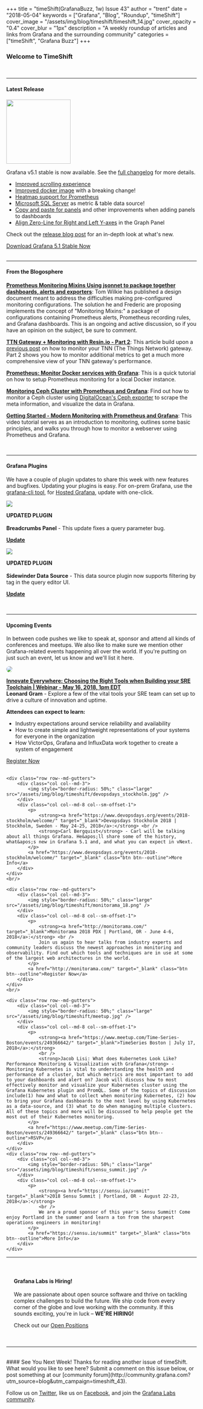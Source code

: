 +++
title = "timeShift(GrafanaBuzz, 1w) Issue 43"
author = "trent"
date = "2018-05-04"
keywords = ["Grafana", "Blog", "Roundup", "timeShift"]
cover_image = "/assets/img/blog/timeshift/timeshift_14.jpg"
cover_opacity = "0.4"
cover_blur = "1px"
description = "A weekly roundup of articles and links from Grafana and the surrounding community"
categories = ["timeShift", "Grafana Buzz"]
+++

### Welcome to TimeShift
<br />
<hr />

#### Latest Release
<div class="row row--no-gutters">
	<div class="col col--sm-3">
		<img src="/assets/img/blog/timeshift/grafana_release_icon.png" width="170" />
	</div>
	<div class="col col--sm-9">
		<p>Grafana v5.1 stable is now available. See the <a href="https://github.com/grafana/grafana/blob/master/CHANGELOG.md" target="_blank">full changelog</a> for more details.
			<ul>
				<li><a href="https://grafana.com/blog/2018/04/26/grafana-v5.1-released/#improved-scrolling-experience" target="_blank">Improved scrolling experience</a></li>
				<li><a href="https://grafana.com/blog/2018/04/26/grafana-v5.1-released/#improved-docker-image" target="_blank">Improved docker image</a> with a breaking change!</li>
				<li><a href="https://grafana.com/blog/2018/04/26/grafana-v5.1-released/#heatmap-support-for-prometheus" target="_blank">Heatmap support for Prometheus</a></li>
				<li><a href="https://grafana.com/blog/2018/04/26/grafana-v5.1-released/#microsoft-sql-server" target="_blank">Microsoft SQL Server</a> as metric &amp; table data source!</li>
				<li><a href="https://grafana.com/blog/2018/04/26/grafana-v5.1-released/#adding-new-panels-to-dashboards" target="_blank">Copy and paste for panels</a> and other improvements when adding panels to dashboards</li>
				<li><a href="https://grafana.com/blog/2018/04/26/grafana-v5.1-released/#align-zero-line-for-right-and-left-y-axes" target="_blank">Align Zero-Line for Right and Left Y-axes</a> in the Graph Panel</li>
			</ul>
		</p>
		<p>
			Check out the <a href="https://grafana.com/blog/2018/04/26/grafana-v5.1-released/?utm_source=blog&utm_campaign=timeshift_43" target="_blank">release blog post</a> for an in-depth look at what's new.
		</p>
		<a href="https://grafana.com/grafana/download?utm_source=blog&utm_campaign=timeshift_43" target="_blank" class="btn btn--primary">Download Grafana 5.1 Stable Now</a>
	</div>
</div>


<br />
<hr />

#### From the Blogosphere
[**Prometheus Monitoring Mixins Using jsonnet to package together dashboards, alerts and exporters**](https://docs.google.com/document/d/1A9xvzwqnFVSOZ5fD3blKODXfsat5fg6ZhnKu9LK3lB4/edit#heading=h.gt9r2h2gklj3): Tom Wilkie has published a design document meant to address the difficulties making pre-configured monitoring configurations. The solution he and Frederic are proposing implements the concept of "Monitoring Mixins:" a package of configurations containing Prometheus alerts, Prometheus recording rules, and Grafana dashboards. This is an ongoing and active discussion, so if you have an opinion on the subject, be sure to comment.

[**TTN Gateway + Monitoring with Resin.io - Part 2**](https://www.bjoerns-techblog.de/2018/05/ttn-gateway-monitoring-mit-resin-io-part-2/): This article build upon a [previous post](https://www.bjoerns-techblog.de/2018/04/ttn-gateway-monitoring-mit-resin-io/) on how to monitor your TNN (The Things Network) gateway. Part 2 shows you how to monitor additional metrics to get a much more comprehensive view of your TNN gateway's performance.

[**Prometheus: Monitor Docker services with Grafana**](https://aperogeek.fr/prometheus-monitor-docker-services-with-grafana/): This is a quick tutorial on how to setup Prometheus monitoring for a local Docker instance.

[**Monitoring Ceph Cluster with Prometheus and Grafana**](https://computingforgeeks.com/monitoring-ceph-cluster-with-prometheus-and-grafana/): Find out how to monitor a Ceph cluster using [DigitalOcean's Ceph exporter](https://github.com/digitalocean/ceph_exporter) to scrape the meta information, and visualize the data in Grafana.

[**Getting Started - Modern Monitoring with Prometheus and Grafana**](https://www.youtube.com/watch?v=GAUvfjxl9T0): This video tutorial serves as an introduction to monitoring, outlines some basic principles, and walks you through how to monitor a webserver using Prometheus and Grafana.

<br />
<hr />


#### Grafana Plugins
We have a couple of plugin updates to share this week with new features and bugfixes. Updating your plugins is easy. For on-prem Grafana, use the <a href="http://docs.grafana.org/administration/cli/#grafana-cli?utm_source=blog&utm_campaign=timeshift_43" target="_blank">grafana-cli tool</a>, for <a href="https://grafana.com/cloud/grafana?utm_source=blog&utm_campaign=timeshift_43" target="_blank">Hosted Grafana</a>, update with one-click.
<br />
<div class="blog-plugin">
	<div class="row row--md-gutters">
		<div class="col col--sm-2 blog-plugin-grid__item">
			<img style="border-radius: 0;" src="https://grafana.com/api/plugins/digiapulssi-breadcrumb-panel/versions/1.1.2/logos/large" />
		</div>
		<div class="col col--sm-10 blog-plugin-grid__item">
			<p>
				<div class="updated-plugin-tag"><strong>UPDATED PLUGIN</strong></div><br/>
				<strong>Breadcrumbs Panel</strong> - This update fixes a query parameter bug. 
			</p>
			<p>
				<a class="btn btn-outline btn-small" href="https://grafana.com/plugins/digiapulssi-breadcrumb-panel?utm_source=blog&utm_campaign=timeshift_43" target="_blank"><strong>Update</strong></a>
			</p>
		</div>
	</div>
	<div class="row row--md-gutters">
		<div class="col col--sm-2 blog-plugin-grid__item">
			<img style="border-radius: 0;" src="https://grafana.com/api/plugins/sidewinder-datasource/versions/0.2.0/logos/large" />
		</div>
		<div class="col col--sm-10 blog-plugin-grid__item">
			<p>
				<div class="updated-plugin-tag"><strong>UPDATED PLUGIN</strong></div><br/>
				<strong>Sidewinder Data Source</strong> - This data source plugin now supports filtering by tag in the query editor UI.
			</p>
			<p>
				<a class="btn btn-outline btn-small" href="https://grafana.com/plugins/sidewinder-datasource?utm_source=blog&utm_campaign=timeshift_43" target="_blank"><strong>Update</strong></a>
			</p>
		</div>
	</div>
</div>
<br />
<hr />

#### Upcoming Events
In between code pushes we like to speak at, sponsor and attend all kinds of conferences and meetups. We also like to make sure we mention other Grafana-related events happening all over the world. If you're putting on just such an event, let us know and we'll list it here.

<div class="blog-plugin">
	<div class="row row--md-gutters">
		<div class="col col--md-3">
			<img style="border-radius: 50%;" class="large" src="/assets/img/blog/timeshift/webinar.png" />
		</div>
		<div class="col col--md-8 col--sm-offset-1">
			<p>
			<strong><a href="https://zoom.us/webinar/register/WN_wK9pZ1VJQ2eVCGO5j4sC3g" target="_blank">Innovate Everywhere: Choosing the Right Tools when Building your SRE Toolchain | Webinar - May 16, 2018, 1pm EDT</a></strong> <br />
	          <strong>Leonard Gram</strong> - Explore a few of the vital tools your SRE team can set up to drive a culture of innovation and uptime.
	        </p>
            <p><strong>Attendees can expect to learn:</strong></p>
            <ul>
              <li>Industry expectations around service reliability and availability</li>
              <li>How to create simple and lightweight representations of your systems for everyone in the organization</li>
              <li>How VictorOps, Grafana and InfluxData work together to create a system of engagement</li>
            </ul>
			<a href="https://zoom.us/webinar/register/WN_wK9pZ1VJQ2eVCGO5j4sC3g" target="_blank" class="btn btn--outline">Register Now</a>
		</div>
	</div>
	<br/>

	<div class="row row--md-gutters">
		<div class="col col--md-3">
			<img style="border-radius: 50%;" class="large" src="/assets/img/blog/timeshift/devopsdays_stockholm.jpg" />
		</div>
		<div class="col col--md-8 col--sm-offset-1">
			<p>
				<strong><a href="https://www.devopsdays.org/events/2018-stockholm/welcome/" target="_blank">Devopsdays Stockholm 2018 | Stockholm, Sweden - May 24-25, 2018</a>:</strong> <br />
				<strong>Carl Bergquist</strong> - Carl will be talking about all things Grafana. He&apos;ll share some of the history, what&apos;s new in Grafana 5.1 and, and what you can expect in vNext.
			</p>
			<a href="https://www.devopsdays.org/events/2018-stockholm/welcome/" target="_blank" class="btn btn--outline">More Info</a>
		</div>
	</div>
	<br/>

	<div class="row row--md-gutters">
		<div class="col col--md-3">
			<img style="border-radius: 50%;" class="large" src="/assets/img/blog/timeshift/monitorama_18.png" />
		</div>
		<div class="col col--md-8 col--sm-offset-1">
			<p>
				<strong><a href="http://monitorama.com/" target="_blank">Monitorama 2018 PDX | Portland, OR - June 4-6, 2018</a>:</strong> <br />
				Join us again to hear talks from industry experts and community leaders discuss the newest approaches in monitoring and observability. Find out which tools and techniques are in use at some of the largest web architectures in the world.
			</p>
			<a href="http://monitorama.com/" target="_blank" class="btn btn--outline">Register Now</a>
		</div>
	</div>
	<br/>

	<div class="row row--md-gutters">
		<div class="col col--md-3">
			<img style="border-radius: 50%;" class="large" src="/assets/img/blog/timeshift/meetup.jpg" />
		</div>
		<div class="col col--md-8 col--sm-offset-1">
			<p>
				<strong><a href="https://www.meetup.com/Time-Series-Boston/events/249366642/" target="_blank">TimeSeries Boston | July 17, 2018</a>:</strong>
				<br />
				<strong>Jacob Lisi: What does Kubernetes Look Like? Performance Monitoring & Visualization with Grafana</strong> - Monitoring Kubernetes is vital to understanding the health and performance of a cluster, but which metrics are most important to add to your dashboards and alert on? Jacob will discuss how to most effectively monitor and visualize your Kubernetes cluster using the Grafana Kubernetes plugin and PromQL. Some of the topics of discussion include(1) how and what to collect when monitoring Kubernetes, (2) how to bring your Grafana dashboards to the next level by using Kubernetes as a data-source, and (3) what to do when managing multiple clusters. All of these topics and more will be discussed to help people get the most out of their Kubernetes monitoring.
			</p>
			<a href="https://www.meetup.com/Time-Series-Boston/events/249366642/" target="_blank" class="btn btn--outline">RSVP</a>
		</div>
	</div>
	<div class="row row--md-gutters">
		<div class="col col--md-3">
			<img style="border-radius: 50%;" class="large" src="/assets/img/blog/timeshift/sensu_summit.jpg" />
		</div>
		<div class="col col--md-8 col--sm-offset-1">
			<p>
				<strong><a href="https://sensu.io/summit" target="_blank">2018 Sensu Summit | Portland, OR - August 22-23, 2018</a>:</strong>
				<br />
				We are a proud sponsor of this year's Sensu Summit! Come enjoy Portland in the summer and learn a ton from the sharpest operations engineers in monitoring!
			</p>
			<a href="https://sensu.io/summit" target="_blank" class="btn btn--outline">More Info</a>
		</div>
	</div>
</div>
<hr />

<div style=" padding: 20px; background: url(/assets/img/blog/timeshift/polygon_texture_black.jpg); background-size: cover; border-radius: 4px;">
	<h4>Grafana Labs is Hiring!</h4>
	<p>We are passionate about open source software and thrive on tackling complex challenges to build the future. We ship code from every corner of the globe and love working with the community. If this sounds exciting, you're in luck – <strong>WE'RE HIRING!</strong></p>
	<p>Check out our <a class="btn btn-outline" href="https://grafana.com/about/hiring?utm_source=blog&utm_campaign=timeshift_43" target="_blank">Open Positions</a></p>
</div>


<hr />
<br />
#### See You Next Week!
Thanks for reading another issue of timeShift. What would you like to see here? Submit a comment on this issue below, or post something at our [community forum](http://community.grafana.com?utm_source=blog&utm_campaign=timeshift_43).

Follow us on [Twitter](http://twitter.com/grafana), like us on [Facebook](http://facebook.com/grafana), and join the [Grafana Labs community](http://grafana.com/signup?utm_source=blog&utm_campaign=timeshift_43).



